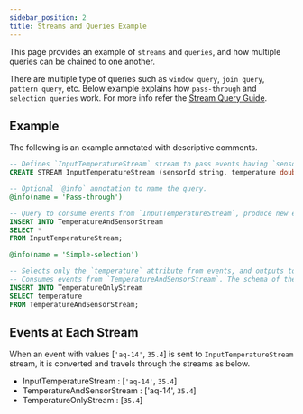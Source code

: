 ```yaml
---
sidebar_position: 2
title: Streams and Queries Example
---
```


This page provides an example of `streams` and `queries`, and how multiple queries can be chained to one another.

There are multiple type of queries such as `window query`, `join query`, `pattern query`, etc. Below example explains how `pass-through` and `selection queries` work. For more info refer the [Stream Query Guide](../query-guide/index.md).

## Example

The following is an example annotated with descriptive comments.

```sql
-- Defines `InputTemperatureStream` stream to pass events having `sensorId` and `temperature` attributes of types `string` and `double`.
CREATE STREAM InputTemperatureStream (sensorId string, temperature double);

-- Optional `@info` annotation to name the query.
@info(name = 'Pass-through')

-- Query to consume events from `InputTemperatureStream`, produce new events by selecting all the attributes from the incoming events, and outputs them to `TemperatureStream`.
INSERT INTO TemperatureAndSensorStream
SELECT *
FROM InputTemperatureStream;

@info(name = 'Simple-selection')

-- Selects only the `temperature` attribute from events, and outputs to `TemperatureOnlyStream`.
-- Consumes events from `TemperatureAndSensorStream`. The schema of the stream is inferred from the previous query, hence no need to be defined.
INSERT INTO TemperatureOnlyStream
SELECT temperature
FROM TemperatureAndSensorStream;
```

## Events at Each Stream

When an event with values [`'aq-14'`, `35.4`] is sent to `InputTemperatureStream` stream, it is converted and travels through the streams as below.

- InputTemperatureStream : [`'aq-14'`, `35.4`]
- TemperatureAndSensorStream : ['aq-14', `35.4`]
- TemperatureOnlyStream : [`35.4`]
